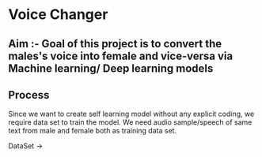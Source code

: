 # Voice Changer

## Aim :- Goal of this project is to convert the males's voice into female and vice-versa via Machine learning/ Deep learning models

## Process

   Since we want to create self learning model without any explicit coding, we require data set to train the model. We need audio sample/speech of 
   same text from male and female both as training data set.

   DataSet ->  


